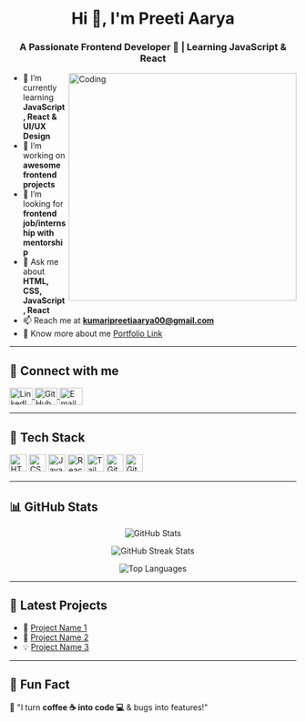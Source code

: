 <h1 align="center">Hi 👋, I'm Preeti Aarya</h1>
<h3 align="center">A Passionate Frontend Developer 🚀 | Learning JavaScript & React</h3>

<img align="right" alt="Coding" width="400" src="https://media0.giphy.com/media/p5gCVScs3vhu5ujeQM/giphy.webp?cid=ecf05e47tggo9oydeuz51b4jmze8n85ylh6jh20uv56jaety&ep=v1_stickers_search&rid=giphy.webp&ct=s">

- 🌱 I’m currently learning **JavaScript, React & UI/UX Design**  
- 🔭 I’m working on **awesome frontend projects**  
- 👯 I’m looking for **frontend job/internship with mentorship**  
- 💬 Ask me about **HTML, CSS, JavaScript, React**  
- 📫 Reach me at **kumaripreetiaarya00@gmail.com**  
- 📄 Know more about me [Portfolio Link](#)  
---

## 🌟 Connect with me  
<p align="left">  
  <a href="https://linkedin.com/in/preeti-aarya" target="_blank">
    <img align="center" src="https://raw.githubusercontent.com/rahuldkjain/github-profile-readme-generator/master/src/images/icons/Social/linked-in-alt.svg" alt="LinkedIn" height="30" width="40" />
  </a>  
  <a href="https://github.com/PreetiAarya" target="_blank">
    <img align="center" src="https://raw.githubusercontent.com/rahuldkjain/github-profile-readme-generator/master/src/images/icons/Social/github.svg" alt="GitHub" height="30" width="40" />
  </a>  
  <a href="mailto:kumaripreetiaarya00@gmail.com" target="_blank">
    <img align="center" src="https://cdn.simpleicons.org/gmail/EA4335" alt="Email" height="30" width="40" />
  </a>  
</p>

---

## 🚀 Tech Stack  
<p align="left">
  <img src="https://cdn.simpleicons.org/html5/E34F26" alt="HTML5" height="30"/>
  <img src="https://cdn.simpleicons.org/css3/1572B6" alt="CSS3" height="30"/>
  <img src="https://cdn.simpleicons.org/javascript/F7DF1E" alt="JavaScript" height="30"/>
  <img src="https://cdn.simpleicons.org/react/61DAFB" alt="React" height="30"/>
  <img src="https://cdn.simpleicons.org/tailwindcss/38B2AC" alt="Tailwind CSS" height="30"/>
  <img src="https://cdn.simpleicons.org/git/F05032" alt="Git" height="30"/>
  <img src="https://cdn.simpleicons.org/github/181717" alt="GitHub" height="30"/>
</p>

---

## 📊 GitHub Stats  
<p align="center">
  <img src="https://github-readme-stats.vercel.app/api?username=PreetiAarya&show_icons=true&theme=radical" alt="GitHub Stats" />
</p>
<p align="center">
  <img src="https://github-readme-streak-stats.herokuapp.com/?user=PreetiAarya&theme=radical" alt="GitHub Streak Stats" />
</p>
<p align="center">
  <img src="https://github-readme-stats.vercel.app/api/top-langs/?username=PreetiAarya&layout=compact&theme=radical" alt="Top Languages" />
</p>

---

## 🎯 Latest Projects  
- 🚀 [Project Name 1](#)  
- 🌟 [Project Name 2](#)  
- 💡 [Project Name 3](#)  

---

## 🤖 Fun Fact  
🧐 "I turn **coffee ☕ into code 💻** & bugs into features!"  

